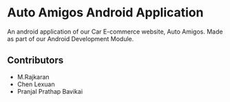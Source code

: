 <h1>Auto Amigos Android Application</h1>
<p>An android application of our Car E-commerce website, Auto Amigos. Made as part of our Android Development Module.</p>
<p>
  <h2>Contributors</h2>
  <ul>
    <li>M.Rajkaran</li>
    <li>Chen Lexuan</li>
    <li>Pranjal Prathap Bavikai</li>
  </ul>
  
</p>
